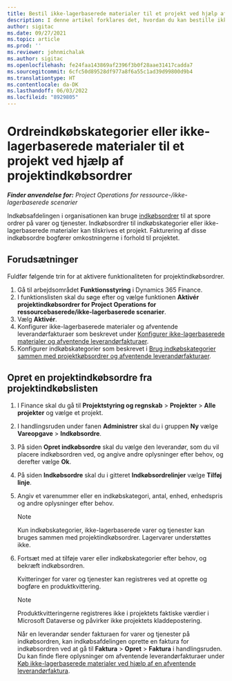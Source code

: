 ```yaml
---
title: Bestil ikke-lagerbaserede materialer til et projekt ved hjælp af projektindkøbsordrer
description: I denne artikel forklares det, hvordan du kan bestille ikke-lagerførte materialer til et projekt ved hjælp af projektindkøbsordrer.
author: sigitac
ms.date: 09/27/2021
ms.topic: article
ms.prod: ''
ms.reviewer: johnmichalak
ms.author: sigitac
ms.openlocfilehash: fe24faa143869af2396f3b0f28aae31417cadda7
ms.sourcegitcommit: 6cfc50d89528df977a8f6a55c1ad39d99800d9b4
ms.translationtype: HT
ms.contentlocale: da-DK
ms.lasthandoff: 06/03/2022
ms.locfileid: "8929805"
---
```

# <a name="order-procurement-categories-or-non-stocked-materials-for-a-project-using-project-purchase-orders"></a>Ordreindkøbskategorier eller ikke-lagerbaserede materialer til et projekt ved hjælp af projektindkøbsordrer

_**Finder anvendelse for:** Project Operations for ressource-/ikke-lagerbaserede scenarier_

Indkøbsafdelingen i organisationen kan bruge [indkøbsordrer](/dynamics365/supply-chain/procurement/purchase-order-overview) til at spore ordrer på varer og tjenester. Indkøbsordrer til indkøbskategorier eller ikke-lagerbaserede materialer kan tilskrives et projekt. Fakturering af disse indkøbsordre bogfører omkostningerne i forhold til projektet.

## <a name="prerequisites"></a>Forudsætninger
Fuldfør følgende trin for at aktivere funktionaliteten for projektindkøbsordrer.

1. Gå til arbejdsområdet **Funktionsstyring** i Dynamics 365 Finance.
2. I funktionslisten skal du søge efter og vælge funktionen **Aktivér projektindkøbsordrer for Project Operations for ressourcebaserede/ikke-lagerbaserede scenarier**.
3. Vælg **Aktivér**.
4. Konfigurer ikke-lagerbaserede materialer og afventende leverandørfakturaer som beskrevet under [Konfigurer ikke-lagerbaserede materialer og afventende leverandørfakturaer](configure-materials-nonstocked.md).
5. Konfigurer indkøbskategorier som beskrevet i [Brug indkøbskategorier sammen med projektkøbsordrer og afventende leverandørfakturaer](configure-procurement-categories.md).

## <a name="create-a-project-purchase-order-from-the-project-purchase-order-list"></a>Opret en projektindkøbsordre fra projektindkøbslisten

1. I Finance skal du gå til **Projektstyring og regnskab** > **Projekter** > **Alle projekter** og vælge et projekt.
2. I handlingsruden under fanen **Administrer** skal du i gruppen **Ny** vælge **Vareopgave** > **Indkøbsordre**.
3. På siden **Opret indkøbsordre** skal du vælge den leverandør, som du vil placere indkøbsordren ved, og angive andre oplysninger efter behov, og derefter vælge **Ok**.
4. På siden **Indkøbsordre** skal du i gitteret **Indkøbsordrelinjer** vælge **Tilføj linje**.
5. Angiv et varenummer eller en indkøbskategori, antal, enhed, enhedspris og andre oplysninger efter behov.

    > [!NOTE]
    > Kun indkøbskategorier, ikke-lagerbaserede varer og tjenester kan bruges sammen med projektindkøbsordrer. Lagervarer understøttes ikke.

6. Fortsæt med at tilføje varer eller indkøbskategorier efter behov, og bekræft indkøbsordren.

    Kvitteringer for varer og tjenester kan registreres ved at oprette og bogføre en produktkvittering.

    > [!NOTE]
    > Produktkvitteringerne registreres ikke i projektets faktiske værdier i Microsoft Dataverse og påvirker ikke projektets kladdepostering.

    Når en leverandør sender fakturaen for varer og tjenester på indkøbsordren, kan indkøbsafdelingen oprette en faktura for indkøbsordren ved at gå til **Faktura** > **Opret** > **Faktura** i handlingsruden. Du kan finde flere oplysninger om afventende leverandørfakturaer under [Køb ikke-lagerbaserede materialer ved hjælp af en afventende leverandørfaktura](pending-vendor-invoices.md).
